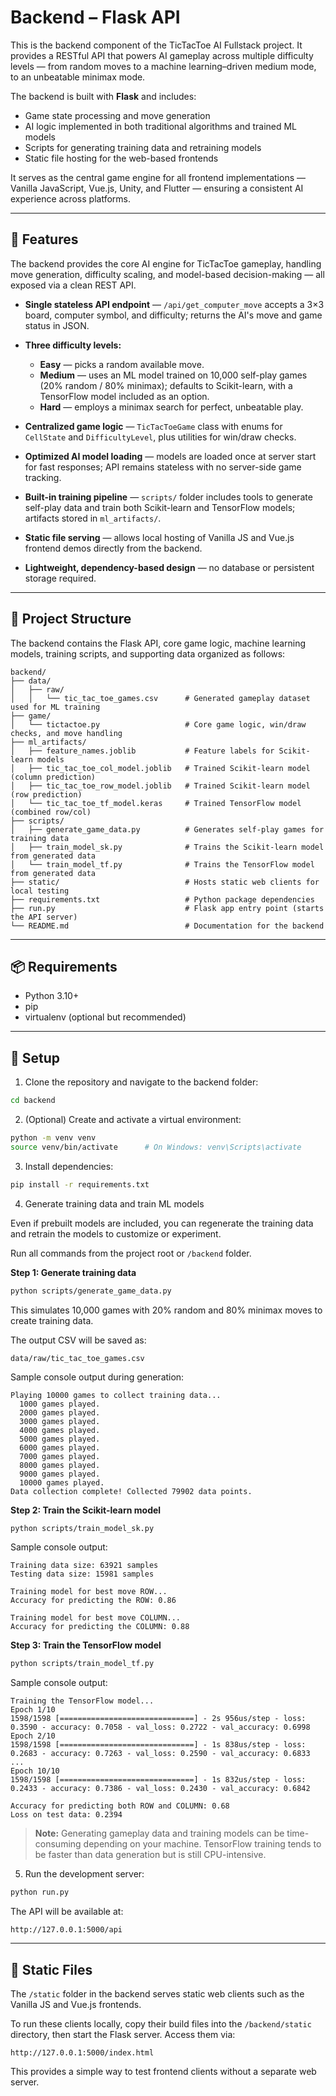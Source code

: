 # Backend – Flask API

This is the backend component of the TicTacToe AI Fullstack project. It provides a RESTful API that powers AI gameplay across multiple difficulty levels — from random moves to a machine learning–driven medium mode, to an unbeatable minimax mode.

The backend is built with **Flask** and includes:

- Game state processing and move generation
- AI logic implemented in both traditional algorithms and trained ML models
- Scripts for generating training data and retraining models
- Static file hosting for the web-based frontends

It serves as the central game engine for all frontend implementations — Vanilla JavaScript, Vue.js, Unity, and Flutter — ensuring a consistent AI experience across platforms.

---

## 🧩 Features

The backend provides the core AI engine for TicTacToe gameplay, handling move generation, difficulty scaling, and model-based decision-making — all exposed via a clean REST API.

- **Single stateless API endpoint** — `/api/get_computer_move` accepts a 3×3 board, computer symbol, and difficulty; returns the AI's move and game status in JSON.
- **Three difficulty levels:**

  - **Easy** — picks a random available move.
  - **Medium** — uses an ML model trained on 10,000 self-play games (20% random / 80% minimax); defaults to Scikit-learn, with a TensorFlow model included as an option.
  - **Hard** — employs a minimax search for perfect, unbeatable play.

- **Centralized game logic** — `TicTacToeGame` class with enums for `CellState` and `DifficultyLevel`, plus utilities for win/draw checks.
- **Optimized AI model loading** — models are loaded once at server start for fast responses; API remains stateless with no server-side game tracking.
- **Built-in training pipeline** — `scripts/` folder includes tools to generate self-play data and train both Scikit-learn and TensorFlow models; artifacts stored in `ml_artifacts/`.
- **Static file serving** — allows local hosting of Vanilla JS and Vue.js frontend demos directly from the backend.
- **Lightweight, dependency-based design** — no database or persistent storage required.

---

## 📁 Project Structure

The backend contains the Flask API, core game logic, machine learning models, training scripts, and supporting data organized as follows:

```
backend/
├── data/
│   ├── raw/
│   │   └── tic_tac_toe_games.csv      # Generated gameplay dataset used for ML training
├── game/
│   └── tictactoe.py                   # Core game logic, win/draw checks, and move handling
├── ml_artifacts/
│   ├── feature_names.joblib           # Feature labels for Scikit-learn models
│   ├── tic_tac_toe_col_model.joblib   # Trained Scikit-learn model (column prediction)
│   ├── tic_tac_toe_row_model.joblib   # Trained Scikit-learn model (row prediction)
│   └── tic_tac_toe_tf_model.keras     # Trained TensorFlow model (combined row/col)
├── scripts/
│   ├── generate_game_data.py          # Generates self-play games for training data
│   ├── train_model_sk.py              # Trains the Scikit-learn model from generated data
│   └── train_model_tf.py              # Trains the TensorFlow model from generated data
├── static/                            # Hosts static web clients for local testing
├── requirements.txt                   # Python package dependencies
├── run.py                             # Flask app entry point (starts the API server)
└── README.md                          # Documentation for the backend
```

---

## 📦 Requirements

- Python 3.10+
- pip
- virtualenv (optional but recommended)

---

## 🚀 Setup

1. Clone the repository and navigate to the backend folder:

```bash
cd backend
```

2. (Optional) Create and activate a virtual environment:

```bash
python -m venv venv
source venv/bin/activate      # On Windows: venv\Scripts\activate
```

3. Install dependencies:

```bash
pip install -r requirements.txt
```

4. Generate training data and train ML models

Even if prebuilt models are included, you can regenerate the training data and retrain the models to customize or experiment.

Run all commands from the project root or `/backend` folder.

**Step 1: Generate training data**

```bash
python scripts/generate_game_data.py
```

This simulates 10,000 games with 20% random and 80% minimax moves to create training data.

The output CSV will be saved as:

```
data/raw/tic_tac_toe_games.csv
```

Sample console output during generation:

```
Playing 10000 games to collect training data...
  1000 games played.
  2000 games played.
  3000 games played.
  4000 games played.
  5000 games played.
  6000 games played.
  7000 games played.
  8000 games played.
  9000 games played.
  10000 games played.
Data collection complete! Collected 79902 data points.
```

**Step 2: Train the Scikit-learn model**

```bash
python scripts/train_model_sk.py
```

Sample console output:

```
Training data size: 63921 samples
Testing data size: 15981 samples

Training model for best move ROW...
Accuracy for predicting the ROW: 0.86

Training model for best move COLUMN...
Accuracy for predicting the COLUMN: 0.88
```

**Step 3: Train the TensorFlow model**

```bash
python scripts/train_model_tf.py
```

Sample console output:

```
Training the TensorFlow model...
Epoch 1/10
1598/1598 [==============================] - 2s 956us/step - loss: 0.3590 - accuracy: 0.7058 - val_loss: 0.2722 - val_accuracy: 0.6998
Epoch 2/10
1598/1598 [==============================] - 1s 838us/step - loss: 0.2683 - accuracy: 0.7263 - val_loss: 0.2590 - val_accuracy: 0.6833
...
Epoch 10/10
1598/1598 [==============================] - 1s 832us/step - loss: 0.2433 - accuracy: 0.7386 - val_loss: 0.2430 - val_accuracy: 0.6842

Accuracy for predicting both ROW and COLUMN: 0.68
Loss on test data: 0.2394
```

> **Note:** Generating gameplay data and training models can be time-consuming depending on your machine. TensorFlow training tends to be faster than data generation but is still CPU-intensive.

5. Run the development server:

```bash
python run.py
```

The API will be available at:

```
http://127.0.0.1:5000/api
```

---

## 📂 Static Files

The `/static` folder in the backend serves static web clients such as the Vanilla JS and Vue.js frontends.

To run these clients locally, copy their build files into the `/backend/static` directory, then start the Flask server. Access them via:

```
http://127.0.0.1:5000/index.html
```

This provides a simple way to test frontend clients without a separate web server.

